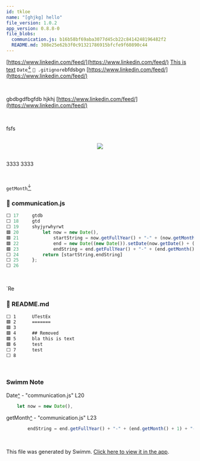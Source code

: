 ```yaml
---
id: tkloe
name: "[ghjkg] hello"
file_version: 1.0.2
app_version: 0.8.8-0
file_blobs:
  communication.js: b16b58bf69aba3077d45cb22c8414248196482f2
  README.md: 308e25e62b3f0c91321786915bfcfe9f60890c44
---
```


[https://www.linkedin.com/feed/](https://www.linkedin.com/feed/) [This is text](this-is-text.ltl9l.sw.md) `Date`[<sup id="BVHzx">↓</sup>](#f-BVHzx) `📄 .gitignore`bfdsbgn [https://www.linkedin.com/feed/](https://www.linkedin.com/feed/)

<br/>

gbdbgdfbgfdb hjkhj [https://www.linkedin.com/feed/](https://www.linkedin.com/feed/)

<br/>

fsfs

<br/>

<div align="center"><img src="https://firebasestorage.googleapis.com/v0/b/swimm-dev-content/o/repositories%2Fls4DA2fLasmQuEbT4ipw%2Fd2eeda29-ed0c-4faf-b8f7-af040b22c767.png?alt=media&token=4e8f0c28-2e4d-412a-801b-5789feac713f" style="width:'50%'"/></div>

<br/>

3333 3333

<br/>

`getMonth`[<sup id="zULvT">↓</sup>](#f-zULvT)
<!-- NOTE-swimm-snippet: the lines below link your snippet to Swimm -->
### 📄 communication.js
```javascript
⬜ 17     gtdb
⬜ 18     gtd
⬜ 19     shyjyrwhyrwt
🟩 20         let now = new Date(),
🟩 21             startString = now.getFullYear() + "-" + (now.getMonth() + 1) + "-" + (now.getDate()),
🟩 22             end = new Date((new Date()).setDate(now.getDate() + (range || 7))),
🟩 23             endString = end.getFullYear() + "-" + (end.getMonth() + 1) + "-" + (end.getDate());
⬜ 24         return [startString,endString]
⬜ 25     };
⬜ 26     
```

<br/>

\`Re
<!-- NOTE-swimm-snippet: the lines below link your snippet to Swimm -->
### 📄 README.md
```markdown
⬜ 1      UTestEx
🟩 2      =======
🟩 3      
🟩 4      ## Removed
🟩 5      bla this is text
🟩 6      test
⬜ 7      test
⬜ 8      
```

<br/>

<!-- THIS IS AN AUTOGENERATED SECTION. DO NOT EDIT THIS SECTION DIRECTLY -->
### Swimm Note

<span id="f-BVHzx">Date</span>[^](#BVHzx) - "communication.js" L20
```javascript
    let now = new Date(),
```

<span id="f-zULvT">getMonth</span>[^](#zULvT) - "communication.js" L23
```javascript
        endString = end.getFullYear() + "-" + (end.getMonth() + 1) + "-" + (end.getDate());
```

<br/>

This file was generated by Swimm. [Click here to view it in the app](https://swimm-web-app.web.app/repos/ls4DA2fLasmQuEbT4ipw/docs/tkloe).